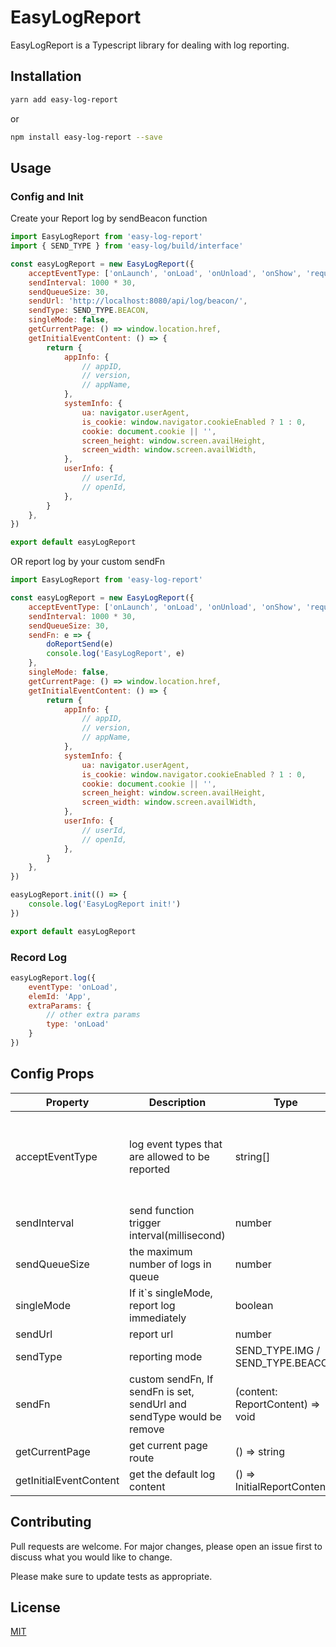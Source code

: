 # EasyLogReport

EasyLogReport is a Typescript library for dealing with log reporting.

## Installation

```sh
yarn add easy-log-report
```
or
```sh
npm install easy-log-report --save
```

## Usage
### Config and Init
Create your 
Report log by sendBeacon function
```javascript
import EasyLogReport from 'easy-log-report'
import { SEND_TYPE } from 'easy-log/build/interface'

const easyLogReport = new EasyLogReport({
    acceptEventType: ['onLaunch', 'onLoad', 'onUnload', 'onShow', 'request', 'onError', 'click'],
    sendInterval: 1000 * 30,
    sendQueueSize: 30,
    sendUrl: 'http://localhost:8080/api/log/beacon/',
    sendType: SEND_TYPE.BEACON,
    singleMode: false,
    getCurrentPage: () => window.location.href,
    getInitialEventContent: () => {
        return {
            appInfo: {
                // appID,
                // version,
                // appName,
            },
            systemInfo: {
                ua: navigator.userAgent,
                is_cookie: window.navigator.cookieEnabled ? 1 : 0,
                cookie: document.cookie || '',
                screen_height: window.screen.availHeight,
                screen_width: window.screen.availWidth,
            },
            userInfo: {
                // userId,
                // openId,
            },
        }
    },
})

export default easyLogReport
```
OR report log by your custom sendFn
```javascript
import EasyLogReport from 'easy-log-report'

const easyLogReport = new EasyLogReport({
    acceptEventType: ['onLaunch', 'onLoad', 'onUnload', 'onShow', 'request', 'onError', 'click'],
    sendInterval: 1000 * 30,
    sendQueueSize: 30,
    sendFn: e => {
        doReportSend(e)
        console.log('EasyLogReport', e)
    },
    singleMode: false,
    getCurrentPage: () => window.location.href,
    getInitialEventContent: () => {
        return {
            appInfo: {
                // appID,
                // version,
                // appName,
            },
            systemInfo: {
                ua: navigator.userAgent,
                is_cookie: window.navigator.cookieEnabled ? 1 : 0,
                cookie: document.cookie || '',
                screen_height: window.screen.availHeight,
                screen_width: window.screen.availWidth,
            },
            userInfo: {
                // userId,
                // openId,
            },
        }
    },
})

easyLogReport.init(() => {
    console.log('EasyLogReport init!')
})

export default easyLogReport
```

### Record Log
```javascript
easyLogReport.log({
    eventType: 'onLoad',
    elemId: 'App',
    extraParams: {
        // other extra params
        type: 'onLoad'
    }
})
```
## Config Props
|  Property   | Description  | Type | Default |
|  ----  | ----  | ---- | ---- |
| acceptEventType  | log event types that are allowed to be reported | string[] | ['onLaunch', 'onLoad', 'onUnload', 'onShow', 'request', 'onError', 'click'] |
| sendInterval  | send function trigger interval(millisecond) | number | 1000 * 30 |
| sendQueueSize  | the maximum number of logs in queue | number | 50 |
| singleMode | If it`s singleMode, report log immediately | boolean | false |
| sendUrl  | report url | number | - |
| sendType  | reporting mode | SEND_TYPE.IMG / SEND_TYPE.BEACON | - |
| sendFn  | custom sendFn, If sendFn is set, sendUrl and sendType would be remove | (content: ReportContent) => void | - |
| getCurrentPage  | get current page route | () => string | - |
| getInitialEventContent  | get the default log content | () => InitialReportContent | - |


## Contributing

Pull requests are welcome. For major changes, please open an issue first
to discuss what you would like to change.

Please make sure to update tests as appropriate.

## License

[MIT](https://choosealicense.com/licenses/mit/)